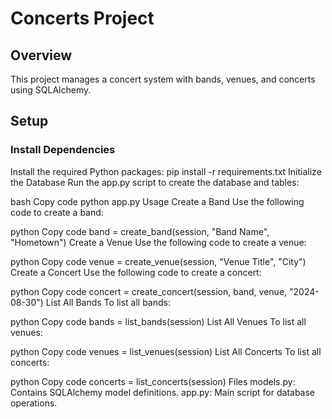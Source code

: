 # Concerts Project

## Overview
This project manages a concert system with bands, venues, and concerts using SQLAlchemy.

## Setup

### Install Dependencies
Install the required Python packages:
pip install -r requirements.txt
Initialize the Database
Run the app.py script to create the database and tables:

bash
Copy code
python app.py
Usage
Create a Band
Use the following code to create a band:

python
Copy code
band = create_band(session, "Band Name", "Hometown")
Create a Venue
Use the following code to create a venue:

python
Copy code
venue = create_venue(session, "Venue Title", "City")
Create a Concert
Use the following code to create a concert:

python
Copy code
concert = create_concert(session, band, venue, "2024-08-30")
List All Bands
To list all bands:

python
Copy code
bands = list_bands(session)
List All Venues
To list all venues:

python
Copy code
venues = list_venues(session)
List All Concerts
To list all concerts:

python
Copy code
concerts = list_concerts(session)
Files
models.py: Contains SQLAlchemy model definitions.
app.py: Main script for database operations.